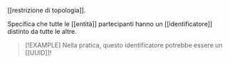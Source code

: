 [[restrizione di topologia]].

Specifica che tutte le [[entità]] partecipanti hanno un [[identificatore]] distinto da tutte le altre.

> [!EXAMPLE]
> Nella pratica, questo identificatore potrebbe essere un [[UUID]]!
